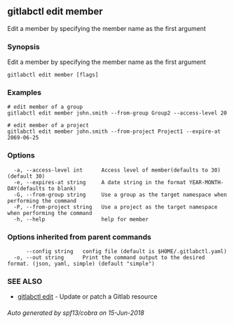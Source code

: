 ## gitlabctl edit member

Edit a member by specifying the member name as the first argument

### Synopsis

Edit a member by specifying the member name as the first argument

```
gitlabctl edit member [flags]
```

### Examples

```
# edit member of a group
gitlabctl edit member john.smith --from-group Group2 --access-level 20

# edit member of a project
gitlabctl edit member john.smith --from-project Project1 --expire-at 2069-06-25
```

### Options

```
  -a, --access-level int      Access level of member(defaults to 30) (default 30)
  -e, --expires-at string     A date string in the format YEAR-MONTH-DAY(defaults to blank)
  -G, --from-group string     Use a group as the target namespace when performing the command
  -P, --from-project string   Use a project as the target namespace when performing the command
  -h, --help                  help for member
```

### Options inherited from parent commands

```
      --config string   config file (default is $HOME/.gitlabctl.yaml)
  -o, --out string      Print the command output to the desired format. (json, yaml, simple) (default "simple")
```

### SEE ALSO

* [gitlabctl edit](gitlabctl_edit.md)	 - Update or patch a Gitlab resource

###### Auto generated by spf13/cobra on 15-Jun-2018
